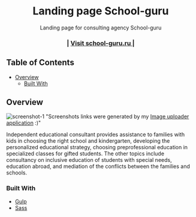 <!-- Please update value in the {}  -->

<h1 align="center">Landing page School-guru</h1>

<div align="center">
   Landing page for consulting agency School-guru
</div>

<div align="center">
  <h3>
    <span> | </span>
    <a href="https://school-guru.ru/">
      Visit school-guru.ru
    </a>
    <span> | </span>
  </h3>
</div>

<!-- TABLE OF CONTENTS -->

## Table of Contents

- [Overview](#overview)
  - [Built With](#built-with)


<!-- OVERVIEW -->

## Overview

![screenshot-1](https://i.ibb.co/fx3SgWF/school-guru.jpg)
"Screenshots links were generated by my [Image uploader application](https://github.com/moshesm10/Image-uploader) :)"

Independent educational consultant provides assistance to families with kids in choosing the right school and kindergarten, developing the personalized educational strategy, choosing preprofessional education in specialized classes for gifted students. The other topics include consultancy on inclusive education of students with special needs, education abroad, and mediation of the conflicts between the families and schools.

### Built With

- [Gulp](https://gulpjs.com/)
- [Sass](https://sass-lang.com/)

